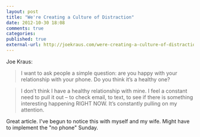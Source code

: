```yaml
---
layout: post
title: "We're Creating a Culture of Distraction"
date: 2012-10-30 18:08
comments: true
categories: 
published: true
external-url: http://joekraus.com/were-creating-a-culture-of-distraction
---
```

Joe Kraus:

> I want to ask people a simple question: are you happy with your relationship with your phone. Do you think it’s a healthy one?

> I don’t think I have a healthy relationship with mine. I feel a constant need to pull it out – to check email, to text, to see if there is something interesting happening RIGHT NOW. It’s constantly pulling on my attention.

Great article. I've begun to notice this with myself and my wife. Might have to implement the "no phone" Sunday.
